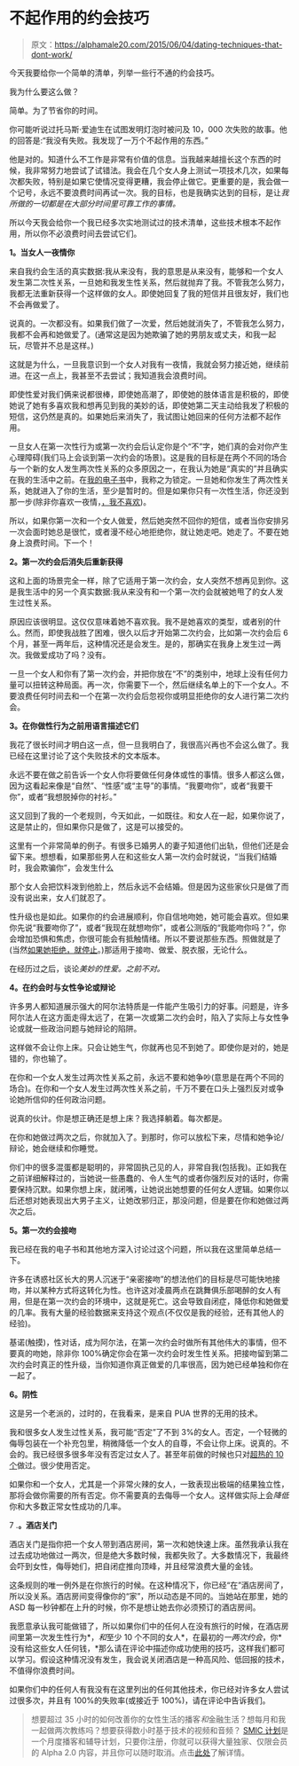 # 不起作用的约会技巧

> 原文：<https://alphamale20.com/2015/06/04/dating-techniques-that-dont-work/>

今天我要给你一个简单的清单，列举一些行不通的约会技巧。

我为什么要这么做？

简单。为了节省你的时间。

你可能听说过托马斯·爱迪生在试图发明灯泡时被问及 10，000 次失败的故事。他的回答是:“我没有失败。我发现了一万个不起作用的东西。”

他是对的。知道什么不工作是非常有价值的信息。当我越来越擅长这个东西的时候，我非常努力地尝试了试错法。我会在几个女人身上测试一项技术几次，如果每次都失败，特别是如果它使情况变得更糟，我会停止做它。更重要的是，我会做一个记号，永远不要浪费时间再试一次。我的目标，也是我确实达到的目标，是让*我所做的一切都是在大部分时间里可靠工作的事情。*

所以今天我会给你一个我已经多次实地测试过的技术清单，这些技术根本不起作用，所以你不必浪费时间去尝试它们。

**1。当女人一夜情你**

来自我约会生活的真实数据:我从来没有，我的意思是从来没有，能够和一个女人发生第二次性关系，一旦她和我发生性关系，然后就抛弃了我。不管我怎么努力，我都无法重新获得一个这样做的女人。即使她回复了我的短信并且很友好，我们也不会再做爱了。

说真的。一次都没有。如果我们做了一次爱，然后她就消失了，不管我怎么努力，我都不会再和她做爱了。(通常这是因为她欺骗了她的男朋友或丈夫，和我一起玩，尽管并不总是这样。)

这就是为什么，一旦我意识到一个女人对我有一夜情，我就会努力接近她，继续前进。在这一点上，我甚至不去尝试；我知道我会浪费时间。

即使性爱对我们俩来说都很棒，即使她高潮了，即使她的肢体语言是积极的，即使她说了她有多喜欢我和想再见到我的美妙的话，即使她第二天主动给我发了积极的短信，这仍然是真的。如果她后来消失了，我试图让她回来的任何方法都不起作用。

一旦女人在第一次性行为或第一次约会后认定你是个“不”字，她们真的会对你产生心理障碍(我们马上会谈到第一次约会的场景)。这是我的目标是在两个不同的场合与一个新的女人发生两次性关系的众多原因之一，在我认为她是“真实的”并且确实在我的生活中之前。在[我的电子书](http://www.blackdragonsystem.com/productsservices.html)中，我称之为锁定。一旦她和你发生了两次性关系，她就进入了你的生活，至少是暂时的。但是如果你只有一次性生活，你还没到那一步(除非你喜欢一夜情，[，我不喜欢](https://blackdragonblog.com/2015/01/29/why-i-dont-do-one-night-stands/))。

所以，如果你第一次和一个女人做爱，然后她突然不回你的短信，或者当你安排另一次会面时她总是很忙，或者漫不经心地拒绝你，就让她走吧。她走了。不要在她身上浪费时间。下一个！

**2。第一次约会后消失后重新获得**

这和上面的场景完全一样，除了它适用于第一次约会，女人突然不想再见到你。这是我生活中的另一个真实数据:我从来没有和一个第一次约会就被她甩了的女人发生过性关系。

原因应该很明显。这仅仅意味着她不喜欢我。我不是她喜欢的类型，或者别的什么。然而，即使我战胜了困难，很久以后才开始第二次约会，比如第一次约会后 6 个月，甚至一两年后，这种情况还是会发生。是的，那确实在我身上发生过一两次。我做爱成功了吗？没有。

一旦一个女人和你有了第一次约会，并把你放在“不”的类别中，地球上没有任何力量可以扭转这种局面。再一次，你需要下一个，然后继续名单上的下一个女人。不要浪费任何时间去和一个在第一次约会后忽视你或明显拒绝你的女人进行第二次约会。

**3。在你做性行为之前用语言描述它们**

我花了很长时间才明白这一点，但一旦我明白了，我很高兴再也不会这么做了。我已经在这里讨论了这个失败技术的文本版本。

永远不要在做之前告诉一个女人你将要做任何身体或性的事情。很多人都这么做，因为这看起来像是“自然”、“性感”或“主导”的事情。“我要吻你”，或者“我要干你”，或者“我想脱掉你的衬衫。”

这又回到了我的一个老规则，今天如此，一如既往。和女人在一起，如果你说了，这是禁止的，但如果你只是做了，这是可以接受的。

这里有一个非常简单的例子。有很多已婚男人的妻子知道他们出轨，但他们还是会留下来。想想看，如果那些男人在和这些女人第一次约会时就说，“当我们结婚时，我会欺骗你”，会发生什么

那个女人会把饮料泼到他脸上，然后永远不会结婚。但是因为这些家伙只是做了而没有说出来，女人们就忍了。

性升级也是如此。如果你的约会进展顺利，你自信地吻她，她可能会喜欢。但如果你先说“我要吻你了”，或者“我现在就想吻你”，或者公测版的“我能吻你吗？”，你会增加恐惧和焦虑，你很可能会有抵触情绪。所以不要说那些东西。照做就是了(当然[如果她拒绝，就停止](https://blackdragonblog.com/2013/06/30/what-is-sexual-assault-and-what-is-not/)。)那适用于接吻、做爱、脱衣服，无论什么。

在经历过之后，谈论*美妙的性爱。之前不对。*

**4。在约会时与女性争论或辩论**

许多男人都知道展示强大的阿尔法特质是一件能产生吸引力的好事。问题是，许多阿尔法人在这方面走得太远了，在第一次或第二次约会时，陷入了实际上与女性争论或就一些政治问题与她辩论的陷阱。

这样做不会让你上床。只会让她生气，你就再也见不到她了。即使你是对的，她是错的，你也输了。

在你和一个女人发生过两次性关系之前，永远不要和她争吵(意思是在两个不同的场合)。在你和一个女人发生过两次性关系之前，千万不要在口头上强烈反对或争论她所信仰的任何政治问题。

说真的伙计。你是想正确还是想上床？我选择躺着。每次都是。

在你和她做过两次之后，你就加入了。到那时，你可以放松下来，尽情和她争论/辩论，她会继续和你睡觉。

你们中的很多混蛋都是聪明的，非常固执己见的人，非常自我(包括我)。正如我在之前详细解释过的，当她说一些愚蠢的、令人生气的或者你强烈反对的话时，你需要保持沉默。如果你想上床，就闭嘴，让她说出她想要的任何女人逻辑。如果你以后还想对她表现出大男子主义，让她改邪归正，那没问题，但是要在你和她做过两次之后。

**5。第一次约会接吻**

我已经在我的电子书和其他地方深入讨论过这个问题，所以我在这里简单总结一下。

许多在诱惑社区长大的男人沉迷于“亲密接吻”的想法他们的目标是尽可能快地接吻，并以某种方式将这转化为性。也许这对凌晨两点在跳舞俱乐部喝醉的女人有用，但是在第一次约会的环境中，这就是死亡。这会导致自闭症，降低你和她做爱的几率。我有大量的经验数据来支持这个观点(不仅仅是我的经验，还有其他人的经验)。

基诺(触摸)，性对话，成为阿尔法，在第一次约会时做所有其他伟大的事情，但不要真的吻她，除非你 100%确定你会在第一次约会时发生性关系。把接吻留到第二次约会时真正的性升级，当你知道你真正做爱的几率很高，因为她已经单独和你在一起了。

**6。阴性**

这是另一个老派的，过时的，在我看来，是来自 PUA 世界的无用的技术。

我和很多女人发生过性关系，我可能“否定”了不到 3%的女人。否定，一个轻微的侮辱包装在一个补充包里，稍微降低一个女人的自尊，不会让你上床。说真的。不会的。我已经很多很多年没有否定过女人了。甚至年前做的时候也只对[超热的 10 个](https://blackdragonblog.com/2014/05/05/perfect-tens/)做过。很少使用否定。

如果你和一个女人，尤其是一个非常火辣的女人，一致表现出极端的结果独立性，那将会做你需要的所有否定。你不需要真的去侮辱一个女人。这样做实际上会*降低*你和大多数正常女性成功的几率。

7 .**。酒店关门**

酒店关门是指你把一个女人带到酒店房间，第一次和她快速上床。虽然我承认我在过去成功地做过一两次，但是绝大多数时候，我都失败了。大多数情况下，我最终会吓到女性，侮辱她们，把自闭症推向顶峰，并且经常浪费大量的金钱。

这条规则的唯一例外是在你旅行的时候。在这种情况下，你已经“在”酒店房间了，所以没关系。酒店房间变得像你的“家”，所以动态是不同的。当她站在那里，她的 ASD 每一秒钟都在上升的时候，你不是想让她去你必须预订的酒店房间。

我愿意承认我可能做错了，所以如果你们中的任何人在没有旅行的时候，在酒店房间里第一次发生性行为*，*和*至少 10 个不同的女人*，在最初的*一两次约会*，你*没有给这些女人任何钱，*那么请在评论中描述你成功使用的技巧，这样我们都可以学习。假设这种情况没有发生，我会说关闭酒店是一种高风险、低回报的技术，不值得你浪费时间。

如果你们中的任何人有我没有在这里列出的任何其他技术，你已经对许多女人尝试过很多次，并且有 100%的失败率(或接近于 100%)，请在评论中告诉我们。

> 想要超过 35 小时的如何改善你的女性生活的播客*和*金融生活？想每月和我一起做两次教练吗？想要获得数小时基于技术的视频和音频？ [SMIC 计划](https://alphamale20.kartra.com/page/vIL17)是一个月度播客和辅导计划，只要你注册，你就可以获得大量独家、仅限会员的 Alpha 2.0 内容，并且你可以随时取消。点击[此处](https://alphamale20.kartra.com/page/vIL17)了解详情。
> 
> 